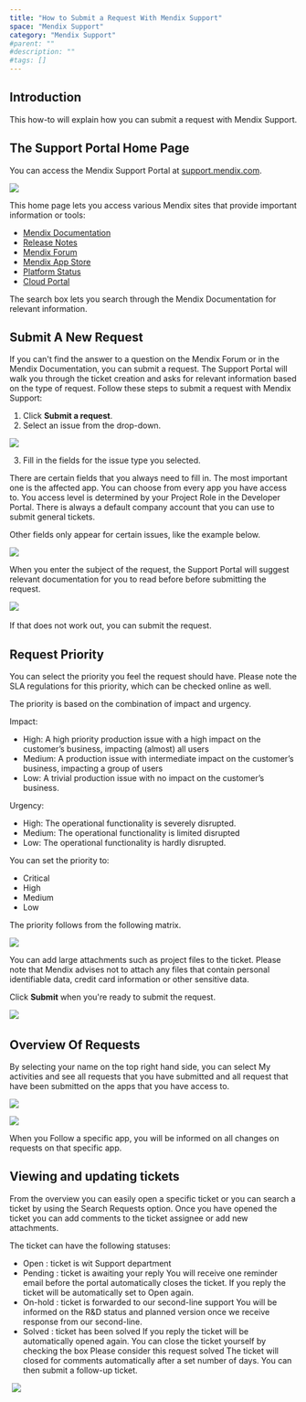 ```yaml
---
title: "How to Submit a Request With Mendix Support"
space: "Mendix Support"
category: "Mendix Support"
#parent: ""
#description: ""
#tags: []
---
```


## Introduction
This how-to will explain how you can submit a request with Mendix Support.

## The Support Portal Home Page
You can access the Mendix Support Portal at [support.mendix.com](https://support.mendix.com).

![](attachments/how-to-submit-a-ticket---quick-reference-for-endusers/204371689-pic1.png)

This home page lets you access various Mendix sites that provide important information or tools:

*   [Mendix Documentation](https://docs.mendix.com)
*   [Release Notes](https://world.mendix.com/display/ReleaseNotes/Release+Notes+Home)
*   [Mendix Forum](https://forum.mendix.com)
*   [Mendix App Store](https://appstore.mendix.com)
*   [Platform Status](https://status.mendix.com)
*   [Cloud Portal](https://cloud.mendix.com)

The search box lets you search through the Mendix Documentation for relevant information.

## Submit A New Request

If you can't find the answer to a question on the Mendix Forum or in the Mendix Documentation, you can submit a request. The Support Portal will walk you through the ticket creation and asks for relevant information based on the type of request. Follow these steps to submit a request with Mendix Support:

1.  Click **Submit a request**.
2.  Select an issue from the drop-down.

  ![](attachments/how-to-submit-a-ticket---quick-reference-for-endusers/204371709-pic2.png)

3.  Fill in the fields for the issue type you selected.

There are certain fields that you always need to fill in. The most important one is the affected app. You can choose from every app you have access to. You access level is determined by your Project Role in the Developer Portal. There is always a default company account that you can use to submit general tickets. 

Other fields only appear for certain issues, like the example below.

![](attachments/how-to-submit-a-ticket---quick-reference-for-endusers/204371789-pic3.png)

When you enter the subject of the request, the Support Portal will suggest relevant documentation for you to read before before submitting the request.

![](attachments/how-to-submit-a-ticket---quick-reference-for-endusers/204371769-pic4.png) 

If that does not work out, you can submit the request.

## Request Priority
You can select the priority you feel the request should have. Please note the SLA regulations for this priority, which can be checked online as well.

The priority is based on the combination of impact and urgency.

Impact:

*   High: A high priority production issue with a high impact on the customer’s business, impacting (almost) all users
*   Medium: A production issue with intermediate impact on the customer’s business, impacting a group of users
*   Low: A trivial production issue with no impact on the customer’s business.

Urgency:

*   High: The operational functionality is severely disrupted.
*   Medium: The operational functionality is limited disrupted
*   Low: The operational functionality is hardly disrupted.

You can set the priority to:

*   Critical
*   High
*   Medium
*   Low

The priority follows from the following matrix.

![](attachments/how-to-submit-a-ticket---quick-reference-for-endusers/204371729-pic5.png)

You can add large attachments such as project files to the ticket. Please note that Mendix advises not to attach any files that contain personal identifiable data, credit card information or other sensitive data.

Click **Submit** when you're ready to submit the request.

![](attachments/how-to-submit-a-ticket---quick-reference-for-endusers/204407825-pic6.png) 

## Overview Of Requests

By selecting your name on the top right hand side, you can select My activities and see all requests that you have submitted and all request that have been submitted on the apps that you have access to.

![](attachments/how-to-submit-a-ticket---quick-reference-for-endusers/204371749-pic7.png)

![](attachments/how-to-submit-a-ticket---quick-reference-for-endusers/204371809-pic8.png)

When you Follow a specific app, you will be informed on all changes on requests on that specific app.

## Viewing and updating tickets 

From the overview you can easily open a specific ticket or you can search a ticket by using the Search Requests option. Once you have opened the ticket you can add comments to the ticket assignee or add new attachments.

The ticket can have the following statuses:

*   Open : ticket is wit Support department
*   Pending : ticket is awaiting your reply
    You will receive one reminder email before the portal automatically closes the ticket. If you reply the ticket will be automatically set to Open again.
*   On-hold : ticket is forwarded to our second-line support
    You will be informed on the R&D status and planned version once we receive response from our second-line.
*   Solved : ticket has been solved
    If you reply the ticket will be automatically opened again.
    You can close the ticket yourself by checking the box Please consider this request solved
    The ticket will closed for comments automatically after a set number of days. You can then submit a follow-up ticket.

 ![](attachments/how-to-submit-a-ticket---quick-reference-for-endusers/204371829-pic9.png)
